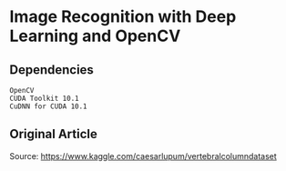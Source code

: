 # Image Recognition with Deep Learning and OpenCV

## Dependencies
```
OpenCV
CUDA Toolkit 10.1 
CuDNN for CUDA 10.1
```

## Original Article
Source: https://www.kaggle.com/caesarlupum/vertebralcolumndataset
